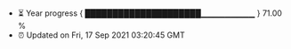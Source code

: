 - ⏳ Year progress { █████████████████████▁▁▁▁▁▁▁▁▁ } 71.00 %
- ⏰ Updated on Fri, 17 Sep 2021 03:20:45 GMT

